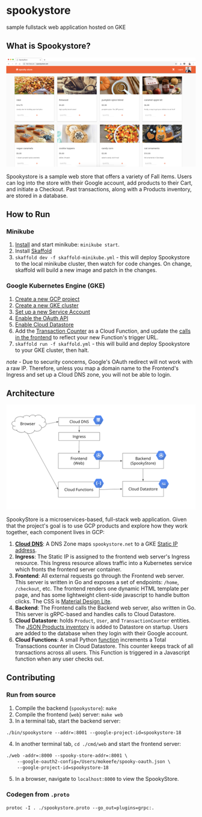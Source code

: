 # spookystore
sample fullstack web application hosted on GKE

## What is Spookystore? 

![screenshot](docs/store-screenshot.png)

Spookystore is a sample web store that offers a variety of Fall items. Users can log into the store with their Google account, add products to their Cart, and initiate a Checkout. Past transactions, along with a Products inventory, are stored in a database.

## How to Run 

### Minikube

1. [Install](https://kubernetes.io/docs/tasks/tools/install-minikube/) and start minikube: `minikube start`. 
2. Install [Skaffold](https://github.com/GoogleContainerTools/skaffold) 
3. `skaffold dev -f skaffold-minikube.yml`  - this will deploy Spookystore to the local minikube cluster, then watch for code changes. On change, skaffold will build a new image and patch in the changes. 


### Google Kubernetes Engine (GKE)  

1. [Create a new GCP project](https://cloud.google.com/resource-manager/docs/creating-managing-projects) 
2. [Create a new GKE cluster](https://cloud.google.com/kubernetes-engine/docs/quickstart)
3. [Set up a new Service Account](https://cloud.google.com/kubernetes-engine/docs/tutorials/authenticating-to-cloud-platform) 
4. [Enable the OAuth API](https://developers.google.com/identity/protocols/OAuth2) 
5. [Enable Cloud Datastore](https://cloud.google.com/datastore/docs/activate)
6. Add the [Transaction Counter](https://github.com/m-okeefe/spookystore/blob/master/functions/count_transaction.py) as a Cloud Function, and update the [calls in the frontend](https://github.com/m-okeefe/spookystore/blob/master/cmd/web/static/template/layout.html#L45) to reflect your new Function's trigger URL.  
7. `skaffold run -f skaffold.yml`  - this will build and deploy Spookystore to your GKE cluster, then halt.


*note* - Due to security concerns, Google's OAuth redirect will not work with a raw IP. Therefore, unless you map a domain name to the Frontend's Ingress and set up a Cloud DNS zone, you will not be able to login. 

## Architecture  

![arch](docs/arch.png) 

SpookyStore is a microservices-based, full-stack web application. Given that the project's goal is to use GCP products and explore how they work together, each component lives in GCP: 

1. **[Cloud DNS](https://cloud.google.com/dns/quickstart)**: A DNS Zone maps `spookystore.net` to a GKE [Static IP address](https://cloud.google.com/compute/docs/ip-addresses/reserve-static-external-ip-address).  
2. **Ingress**: The Static IP is assigned to the frontend web server's Ingress resource. This Ingress resource allows traffic into a Kubernetes service which fronts the frontend server container. 
3. **Frontend**: All external requests go through the Frontend web server. This server is written in Go and exposes a set of endpoints: `/home`, `/checkout`, etc. The frontend renders one dynamic HTML template per page, and has some lightweight client-side javascript to handle button clicks. The CSS is [Material Design Lite](https://getmdl.io/customize/index.html).  
4. **Backend**: The Frontend calls the Backend web server, also written in Go. This server is gRPC-based and handles calls to Cloud Datastore. 
5. **Cloud Datastore**: holds `Product`, `User`, and `TransactionCounter` entities. The [JSON Products inventory](https://github.com/m-okeefe/spookystore/blob/master/cmd/spookystore/inventory/products.json) is added to Datastore on startup. Users are added to the database when they login with their Google account. 
6. **Cloud Functions**: A small Python [function](https://github.com/m-okeefe/spookystore/blob/master/functions/count_transaction.py) increments a Total Transactions counter in Cloud Datastore. This counter keeps track of all transactions across all users. This Function is triggered in a Javascript function when any user checks out. 


## Contributing 

### Run from source 

1. Compile the backend (`spookystore`): `make`  
2. Compile the frontend (`web`) server: `make web` 
3. In a terminal tab, start the backend server: 

```
./bin/spookystore --addr=:8001 --google-project-id=spookystore-18
```

4. In another terminal tab, `cd ./cmd/web` and start the frontend server: 
```
./web -addr=:8000 --spooky-store-addr=:8001 \
    --google-oauth2-config=/Users/mokeefe/spooky-oauth.json \
    --google-project-id=spookystore-18
``` 

5. In a browser, navigate to `localhost:8000` to view the SpookyStore. 


### Codegen from `.proto` 

`protoc -I . ./spookystore.proto --go_out=plugins=grpc:.` 

